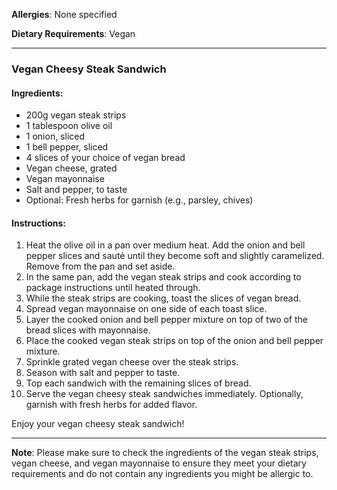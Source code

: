 **Allergies**: None specified

**Dietary Requirements**: Vegan

---

### Vegan Cheesy Steak Sandwich

#### Ingredients:
- 200g vegan steak strips
- 1 tablespoon olive oil
- 1 onion, sliced
- 1 bell pepper, sliced
- 4 slices of your choice of vegan bread
- Vegan cheese, grated
- Vegan mayonnaise
- Salt and pepper, to taste
- Optional: Fresh herbs for garnish (e.g., parsley, chives)

#### Instructions:
1. Heat the olive oil in a pan over medium heat. Add the onion and bell pepper slices and sauté until they become soft and slightly caramelized. Remove from the pan and set aside.
2. In the same pan, add the vegan steak strips and cook according to package instructions until heated through.
3. While the steak strips are cooking, toast the slices of vegan bread.
4. Spread vegan mayonnaise on one side of each toast slice.
5. Layer the cooked onion and bell pepper mixture on top of two of the bread slices with mayonnaise.
6. Place the cooked vegan steak strips on top of the onion and bell pepper mixture.
7. Sprinkle grated vegan cheese over the steak strips.
8. Season with salt and pepper to taste.
9. Top each sandwich with the remaining slices of bread.
10. Serve the vegan cheesy steak sandwiches immediately. Optionally, garnish with fresh herbs for added flavor.

Enjoy your vegan cheesy steak sandwich!

---

**Note**: Please make sure to check the ingredients of the vegan steak strips, vegan cheese, and vegan mayonnaise to ensure they meet your dietary requirements and do not contain any ingredients you might be allergic to.
